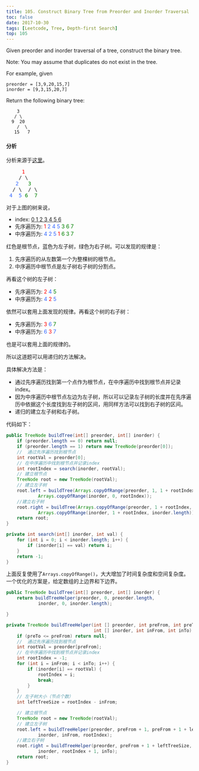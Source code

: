 ```yaml
---
title: 105. Construct Binary Tree from Preorder and Inorder Traversal
toc: false
date: 2017-10-30
tags: [Leetcode, Tree, Depth-first Search]
top: 105
---
```


Given preorder and inorder traversal of a tree, construct the binary tree.

Note:
You may assume that duplicates do not exist in the tree.

For example, given

```
preorder = [3,9,20,15,7]
inorder = [9,3,15,20,7]
```

Return the following binary tree:

```
    3
   / \
  9  20
    /  \
   15   7
```

#### 分析

分析来源于[这里](https://www.cnblogs.com/springfor/p/3884034.html)。

<pre>     <span style="color: #ff0000;">1</span>       
    / \   
   <span style="color: #3366ff;">2</span>   <span style="color: #008000;">3</span>   
  / \  / \   
 <span style="color: #3366ff;">4</span>  <span style="color: #3366ff;">5</span> <span style="color: #008000;">6</span><span style="color: #008000;">  7</span></pre>
 
 对于上图的树来说，

* index: <u>0 1 2 3 4 5 6</u>
* 先序遍历为<span style="color: #000000;">:</span><span style="color: #ff0000;"> 1</span><span style="color: #3366ff;"> 2 4 5 </span><span style="color: #008000;">3 6 7 </span>
* 中序遍历为<span style="color: #000000;">:</span><span style="color: #3366ff;"> 4 2 5</span><span style="color: red;"> 1 </span><span style="color: #008000;">6 3 7</span>
 
红色是根节点，蓝色为左子树，绿色为右子树。可以发现的规律是：

1. 先序遍历的从左数第一个为整棵树的根节点。
2. 中序遍历中根节点是左子树右子树的分割点。
 
再看这个树的左子树：

* 先序遍历为<span style="color: #000000;">:</span><span style="color: #ff0000;"> </span><span style="color: #ff0000;">2</span><span style="color: #008000;"> </span><span style="color: #3366ff;">4</span><span style="color: #008000;"> 5</span><span style="color: #008000;"> </span>
* 中序遍历为<span style="color: #000000;">:</span><span style="color: #3366ff;"> 4 </span><span style="color: #ff0000;">2</span><span style="color: #008000;"> </span><span style="color: #3366ff;">5
 </span>
 
依然可以套用上面发现的规律。再看这个树的右子树：
 
* 先序遍历为<span style="color: #000000;">:</span><span style="color: #ff0000;"> </span><span style="color: #ff0000;">3</span><span style="color: #008000;"> </span><span style="color: #3366ff;">6</span><span style="color: #008000;"> 7</span><span style="color: #008000;"> </span>
* 中序遍历为<span style="color: #000000;">:</span><span style="color: #3366ff;"> 6 </span><span style="color: #ff0000;">3</span><span style="color: #008000;"> </span><span style="color: #3366ff;">7
 </span>
 
也是可以套用上面的规律的。
 
 所以这道题可以用递归的方法解决。
 
 具体解决方法是：

* 通过先序遍历找到第一个点作为根节点，在中序遍历中找到根节点并记录index。
* 因为中序遍历中根节点左边为左子树，所以可以记录左子树的长度并在先序遍历中依据这个长度找到左子树的区间，用同样方法可以找到右子树的区间。
* 递归的建立左子树和右子树。
 
 代码如下：

```Java
public TreeNode buildTree(int[] preorder, int[] inorder) {
    if (preorder.length == 0) return null;
    if (preorder.length == 1) return new TreeNode(preorder[0]);
    //  通过先序遍历找到根节点
    int rootVal = preorder[0];
    // 在中序遍历中找到根节点并记录index
    int rootIndex = search(inorder, rootVal);
    // 建立根节点
    TreeNode root = new TreeNode(rootVal);
    // 建立左子树
    root.left = buildTree(Arrays.copyOfRange(preorder, 1, 1 + rootIndex),
            Arrays.copyOfRange(inorder, 0, rootIndex));
    //建立右子树
    root.right = buildTree(Arrays.copyOfRange(preorder, 1 + rootIndex, preorder.length),
            Arrays.copyOfRange(inorder, 1 + rootIndex, inorder.length));
    return root;
}

private int search(int[] inorder, int val) {
    for (int i = 0; i < inorder.length; i++) {
        if (inorder[i] == val) return i;
    }
    return -1;
}
```

上面反复使用了`Arrays.copyOfRange()`，大大增加了时间复杂度和空间复杂度。一个优化的方案是，给定数组的上边界和下边界。

```Java
public TreeNode buildTree(int[] preorder, int[] inorder) {
    return buildTreeHelper(preorder, 0, preorder.length,
            inorder, 0, inorder.length);

}

private TreeNode buildTreeHelper(int [] preorder, int preFrom, int preTo,
                                 int [] inorder, int inFrom, int inTo) {
    if (preTo <= preFrom) return null;
    //  通过先序遍历找到根节点
    int rootVal = preorder[preFrom];
    // 在中序遍历中找到根节点并记录index
    int rootIndex = -1;
    for (int i = inFrom; i < inTo; i++) {
        if (inorder[i] == rootVal) {
            rootIndex = i;
            break;
        }
    }
    // 左子树大小（节点个数）
    int leftTreeSize = rootIndex - inFrom;

    // 建立根节点
    TreeNode root = new TreeNode(rootVal);
    // 建立左子树
    root.left = buildTreeHelper(preorder, preFrom + 1, preFrom + 1 + leftTreeSize,
            inorder, inFrom, rootIndex);
    //建立右子树
    root.right = buildTreeHelper(preorder, preFrom + 1 + leftTreeSize, preTo,
            inorder, rootIndex + 1, inTo);
    return root;
}
```
